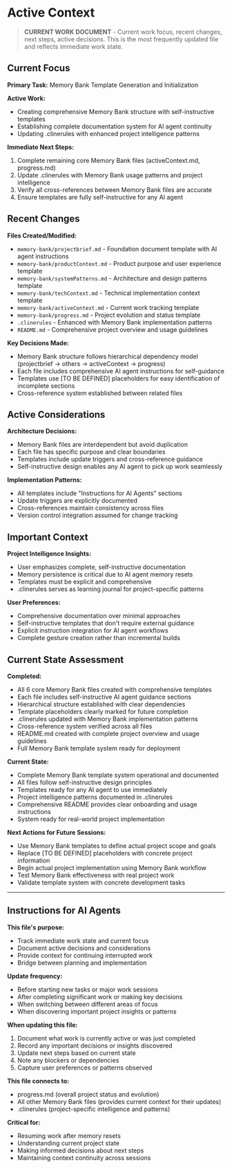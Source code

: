 # Active Context

> **CURRENT WORK DOCUMENT** - Current work focus, recent changes, next steps, active decisions. This is the most frequently updated file and reflects immediate work state.

## Current Focus

**Primary Task:** Memory Bank Template Generation and Initialization

**Active Work:**
- Creating comprehensive Memory Bank structure with self-instructive templates
- Establishing complete documentation system for AI agent continuity
- Updating .clinerules with enhanced project intelligence patterns

**Immediate Next Steps:**
1. Complete remaining core Memory Bank files (activeContext.md, progress.md)
2. Update .clinerules with Memory Bank usage patterns and project intelligence
3. Verify all cross-references between Memory Bank files are accurate
4. Ensure templates are fully self-instructive for any AI agent

## Recent Changes

**Files Created/Modified:**
- `memory-bank/projectbrief.md` - Foundation document template with AI agent instructions
- `memory-bank/productContext.md` - Product purpose and user experience template
- `memory-bank/systemPatterns.md` - Architecture and design patterns template
- `memory-bank/techContext.md` - Technical implementation context template
- `memory-bank/activeContext.md` - Current work tracking template
- `memory-bank/progress.md` - Project evolution and status template
- `.clinerules` - Enhanced with Memory Bank implementation patterns
- `README.md` - Comprehensive project overview and usage guidelines

**Key Decisions Made:**
- Memory Bank structure follows hierarchical dependency model (projectbrief → others → activeContext → progress)
- Each file includes comprehensive AI agent instructions for self-guidance
- Templates use [TO BE DEFINED] placeholders for easy identification of incomplete sections
- Cross-reference system established between related files

## Active Considerations

**Architecture Decisions:**
- Memory Bank files are interdependent but avoid duplication
- Each file has specific purpose and clear boundaries
- Templates include update triggers and cross-reference guidance
- Self-instructive design enables any AI agent to pick up work seamlessly

**Implementation Patterns:**
- All templates include "Instructions for AI Agents" sections
- Update triggers are explicitly documented
- Cross-references maintain consistency across files
- Version control integration assumed for change tracking

## Important Context

**Project Intelligence Insights:**
- User emphasizes complete, self-instructive documentation
- Memory persistence is critical due to AI agent memory resets
- Templates must be explicit and comprehensive
- .clinerules serves as learning journal for project-specific patterns

**User Preferences:**
- Comprehensive documentation over minimal approaches
- Self-instructive templates that don't require external guidance
- Explicit instruction integration for AI agent workflows
- Complete gesture creation rather than incremental builds

## Current State Assessment

**Completed:**
- All 6 core Memory Bank files created with comprehensive templates
- Each file includes self-instructive AI agent guidance sections
- Hierarchical structure established with clear dependencies
- Template placeholders clearly marked for future completion
- .clinerules updated with Memory Bank implementation patterns
- Cross-reference system verified across all files
- README.md created with complete project overview and usage guidelines
- Full Memory Bank template system ready for deployment

**Current State:**
- Complete Memory Bank template system operational and documented
- All files follow self-instructive design principles
- Templates ready for any AI agent to use immediately
- Project intelligence patterns documented in .clinerules
- Comprehensive README provides clear onboarding and usage instructions
- System ready for real-world project implementation

**Next Actions for Future Sessions:**
- Use Memory Bank templates to define actual project scope and goals
- Replace [TO BE DEFINED] placeholders with concrete project information
- Begin actual project implementation using Memory Bank workflow
- Test Memory Bank effectiveness with real project work
- Validate template system with concrete development tasks

---

## Instructions for AI Agents

**This file's purpose:**
- Track immediate work state and current focus
- Document active decisions and considerations
- Provide context for continuing interrupted work
- Bridge between planning and implementation

**Update frequency:**
- Before starting new tasks or major work sessions
- After completing significant work or making key decisions
- When switching between different areas of focus
- When discovering important project insights or patterns

**When updating this file:**
1. Document what work is currently active or was just completed
2. Record any important decisions or insights discovered
3. Update next steps based on current state
4. Note any blockers or dependencies
5. Capture user preferences or patterns observed

**This file connects to:**
- progress.md (overall project status and evolution)
- All other Memory Bank files (provides current context for their updates)
- .clinerules (project-specific intelligence and patterns)

**Critical for:**
- Resuming work after memory resets
- Understanding current project state
- Making informed decisions about next steps
- Maintaining context continuity across sessions
